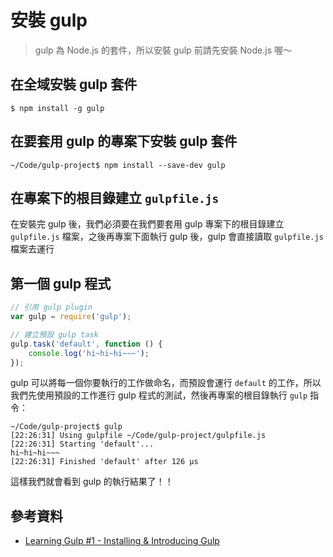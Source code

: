 # 安裝 gulp

> gulp 為 Node.js 的套件，所以安裝 gulp 前請先安裝 Node.js 喔～

## 在全域安裝 gulp 套件

```shell
$ npm install -g gulp
```

## 在要套用 gulp 的專案下安裝 gulp 套件

```shell
~/Code/gulp-project$ npm install --save-dev gulp
```

## 在專案下的根目錄建立 `gulpfile.js`

在安裝完 gulp 後，我們必須要在我們要套用 gulp 專案下的根目錄建立 `gulpfile.js` 檔案，之後再專案下面執行 gulp 後，gulp 會直接讀取 `gulpfile.js` 檔案去運行

## 第一個 gulp 程式

```js
// 引用 gulp plugin
var gulp = require('gulp');

// 建立預設 gulp task
gulp.task('default', function () {
    console.log('hi~hi~hi~~~');
});
```
gulp 可以將每一個你要執行的工作做命名，而預設會運行 `default` 的工作，所以我們先使用預設的工作進行 gulp 程式的測試，然後再專案的根目錄執行 `gulp` 指令：

```shell
~/Code/gulp-project$ gulp
[22:26:31] Using gulpfile ~/Code/gulp-project/gulpfile.js
[22:26:31] Starting 'default'...
hi~hi~hi~~~
[22:26:31] Finished 'default' after 126 μs
```

這樣我們就會看到 gulp 的執行結果了！！


## 參考資料
* [Learning Gulp #1 - Installing & Introducing Gulp](https://www.youtube.com/watch?v=wNlEK8qrb0M&index=1&list=PLLnpHn493BHE2RsdyUNpbiVn-cfuV7Fos)
